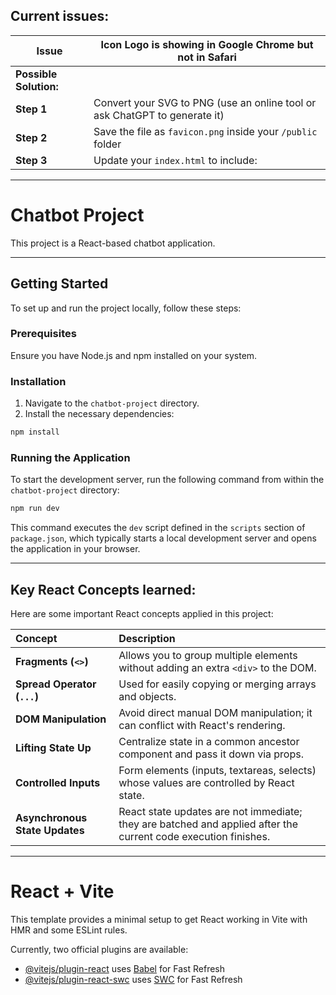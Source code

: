 ## Current issues:

| **Issue**                    | Icon Logo is showing in Google Chrome but **not** in Safari                |
| ---------------------------- | -------------------------------------------------------------------------- |
| **Possible Solution:**        |                                                                            |
| **Step 1**                   | Convert your SVG to PNG (use an online tool or ask ChatGPT to generate it) |
| **Step 2**                   | Save the file as `favicon.png` inside your `/public` folder                |
| **Step 3**                   | Update your `index.html` to include:                                       |


-----

# Chatbot Project

This project is a React-based chatbot application.

-----

## Getting Started

To set up and run the project locally, follow these steps:

### Prerequisites

Ensure you have Node.js and npm installed on your system.

### Installation

1.  Navigate to the `chatbot-project` directory.
2.  Install the necessary dependencies:
  ```bash
  npm install
  ```

### Running the Application

To start the development server, run the following command from within the `chatbot-project` directory:

```bash
npm run dev
```

This command executes the `dev` script defined in the `scripts` section of `package.json`, which typically starts a local development server and opens the application in your browser.

-----

## Key React Concepts learned:

Here are some important React concepts applied in this project:

| Concept             | Description                                                                  |
| :------------------ | :--------------------------------------------------------------------------- |
| **Fragments (`<>`)** | Allows you to group multiple elements without adding an extra `<div>` to the DOM. |
| **Spread Operator (`...`)** | Used for easily copying or merging arrays and objects.                      |
| **DOM Manipulation** | Avoid direct manual DOM manipulation; it can conflict with React's rendering. |
| **Lifting State Up** | Centralize state in a common ancestor component and pass it down via props.  |
| **Controlled Inputs** | Form elements (inputs, textareas, selects) whose values are controlled by React state. |
| **Asynchronous State Updates** | React state updates are not immediate; they are batched and applied after the current code execution finishes. |

-----
# React + Vite

This template provides a minimal setup to get React working in Vite with HMR and some ESLint rules.

Currently, two official plugins are available:

- [@vitejs/plugin-react](https://github.com/vitejs/vite-plugin-react/blob/main/packages/plugin-react/README.md) uses [Babel](https://babeljs.io/) for Fast Refresh
- [@vitejs/plugin-react-swc](https://github.com/vitejs/vite-plugin-react-swc) uses [SWC](https://swc.rs/) for Fast Refresh

